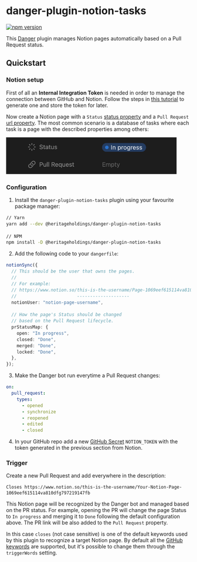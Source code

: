 # danger-plugin-notion-tasks

[![npm version](https://badge.fury.io/js/@heritageholdings%2Fdanger-plugin-notion-tasks.svg)](https://badge.fury.io/js/@heritageholdings%2Fdanger-plugin-notion-tasks)

This [Danger](https://danger.systems/js/) plugin manages Notion pages automatically based on a Pull Request status.

## Quickstart

### Notion setup

First of all an **Internal Integration Token** is needed in order to manage the connection between GitHub and Notion. Follow the steps in [this tutorial](https://www.notion.so/help/create-integrations-with-the-notion-api#create-an-internal-integration) to generate one and store the token for later.

Now create a Notion page with a `Status` [status property](https://www.notion.so/help/guides/status-property-gives-clarity-on-tasks) and a `Pull Request` [url property](https://www.notion.so/help/database-properties#basic-properties). The most common scenario is a database of tasks where each task is a page with the described properties among others:

<img
  src="assets/notion-properties.png"
  alt="Notion page required properties"
  title="Notion page required properties"
  height="100px"
/>

### Configuration

1. Install the `danger-plugin-notion-tasks` plugin using your favourite package manager:

```sh
// Yarn
yarn add --dev @heritageholdings/danger-plugin-notion-tasks

// NPM
npm install -D @heritageholdings/danger-plugin-notion-tasks
```

2. Add the following code to your `dangerfile`:

```ts
notionSync({
  // This should be the user that owns the pages.
  //
  // For example:
  // https://www.notion.so/this-is-the-username/Page-1069eef615114va810dfg797219147fb
  //                       --------------------
  notionUser: "notion-page-username",

  // How the page's Status should be changed
  // based on the Pull Request lifecycle.
  prStatusMap: {
    open: "In progress",
    closed: "Done",
    merged: "Done",
    locked: "Done",
  },
});
```

3. Make the Danger bot run everytime a Pull Request changes:

```yml
on:
  pull_request:
    types:
      - opened
      - synchronize
      - reopened
      - edited
      - closed
```

4. In your GitHub repo add a new [GitHub Secret](https://docs.github.com/en/actions/security-guides/encrypted-secrets) `NOTION_TOKEN` with the token generated in the previous section from Notion.

### Trigger

Create a new Pull Request and add everywhere in the description:

```
Closes https://www.notion.so/this-is-the-username/Your-Notion-Page-1069eef615114va810dfg797219147fb
```

This Notion page will be recognized by the Danger bot and managed based on the PR status. For example, opening the PR will change the page Status to `In progress` and merging it to `Done` following the default configuration above. The PR link will be also added to the `Pull Request` property.

In this case `closes` (not case sensitive) is one of the default keywords used by this plugin to recognize a target Notion page. By default all the [GitHub keywords](https://docs.github.com/en/get-started/writing-on-github/working-with-advanced-formatting/using-keywords-in-issues-and-pull-requests) are supported, but it's possible to change them through the `triggerWords` setting.
